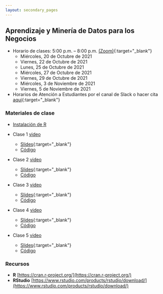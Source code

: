 ```yaml
---
layout: secondary_pages
---
```


## Aprendizaje y Minería de Datos para los Negocios


- Horario de clases:  5:00 p.m. – 8:00 p.m. [(Zoom)](https://uniandes-edu-co.zoom.us/j/86146075454){:target="_blank"}
	- Miércoles, 20 de Octubre de 2021
	- Viernes, 22 de Octubre de 2021
	- Lunes, 25 de Octubre de 2021
	- Miércoles, 27 de Octubre de 2021
	- Viernes, 29 de Octubre de 2021
	- Miércoles, 3 de Noviembre de 2021
	- Viernes, 5 de Noviembre de 2021
- Horarios de Atención a Estudiantes por el canal de Slack o  hacer cita [aqui](https://calendly.com/i-sarmiento/horarios-atencion-estudiantes){:target="_blank"}
	

### Materiales de clase

- [Instalación de  R](https://rawcdn.githack.com/ignaciomsarmiento/BDML_USCO/53fbb98c1795eaa9c826135f3e12610d3027c896/Tutorials/01_Install_R/Install_R.html)


- Clase 1 [video](https://uniandes.hosted.panopto.com/Panopto/Pages/Viewer.aspx?id=2c71fc1c-2535-4d8b-af08-adc8001a11cc)
	- [Slides](BDML_USCO/Lecture1.pdf){:target="_blank"} 
	- [Código](https://github.com/ignaciomsarmiento/BDML_USCO/blob/master/Tutorials/Clase01/01_Codigos.R)
- Clase 2 [video](https://uniandes.hosted.panopto.com/Panopto/Pages/Viewer.aspx?id=4e354b4f-450d-4ad3-93ee-adca0017eb26)
	- [Slides](BDML_USCO/Lecture02.pdf){:target="_blank"}
	- [Código](https://github.com/ignaciomsarmiento/BDML_USCO/blob/master/Tutorials/Clase02/02_Codigos.R)
- Clase 3 [video](https://uniandes.hosted.panopto.com/Panopto/Pages/Viewer.aspx?id=2437a15a-37c8-4a96-b206-adcd0023e07d)
	- [Slides](https://github.com/ignaciomsarmiento/BDML_USCO/blob/master/Lectures/Lecture03/Lecture03.pdf){:target="_blank"}
	- [Código](https://github.com/ignaciomsarmiento/BDML_USCO/blob/master/Tutorials/Clase03/03_Codigos.R)
- Clase 4 [video](https://uniandes.hosted.panopto.com/Panopto/Pages/Viewer.aspx?id=ba3f2740-ec31-4cb1-a164-adcf001a3e1a)
	- [Slides](https://github.com/ignaciomsarmiento/BDML_USCO/blob/master/Lectures/Lecture04/Lecture04.pdf){:target="_blank"}
	- [Código](https://github.com/ignaciomsarmiento/BDML_USCO/blob/master/Tutorials/Clase04/04_Codigos.R)
- Clase 5 [video]()
	- [Slides](https://github.com/ignaciomsarmiento/BDML_USCO/blob/master/Lectures/Lecture05/Lecture05.pdf){:target="_blank"}
	- [Código](https://github.com/ignaciomsarmiento/BDML_USCO/blob/master/Tutorials/Clase05/05_Codigos.R)	


### Recursos

- **R**  [https://cran.r-project.org/](https://cran.r-project.org/)
- **RStudio**  [https://www.rstudio.com/products/rstudio/download/](https://www.rstudio.com/products/rstudio/download/)

